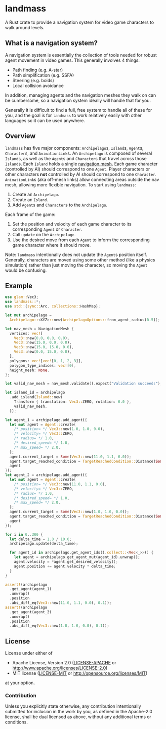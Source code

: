 # landmass

A Rust crate to provide a navigation system for video game characters to walk
around levels.

## What is a navigation system?

A navigation system is essentially the collection of tools needed for robust
agent movement in video games. This generally involves 4 things:

- Path finding (e.g. A-star)
- Path simplification (e.g. SSFA)
- Steering (e.g. boids)
- Local collision avoidance

In addition, managing agents and the navigation meshes they walk on can be
cumbersome, so a navigation system ideally will handle that for you.

Generally it is difficult to find a full, free system to handle all of these for
you, and the goal is for `landmass` to work relatively easily with other
languages so it can be used anywhere.

## Overview

`landmass` has five major components: `Archipelago`s, `Island`s, `Agent`s,
`Character`s, and `AnimationLink`s. An `Archipelago` is composed of several
`Island`s, as well as the `Agent`s and `Character`s that travel across those
`Island`s. Each `Island` holds a single
[navigation mesh](https://en.wikipedia.org/wiki/Navigation_mesh). Each game
character (controlled by AI) should correspond to one `Agent`. Player characters
or other characters **not** controlled by AI should correspond to one
`Character`. `AnimationLink`s (aka off-mesh links) allow connecting areas
outside the nav mesh, allowing more flexible navigation. To start using
`landmass`:

1. Create an `Archipelago`.
2. Create an `Island`.
3. Add `Agent`s and `Character`s to the `Archipelago`.

Each frame of the game:

1. Set the position and velocity of each game character to its corresponding
   `Agent` or `Character`.
2. Call `update` on the `Archipelago`.
3. Use the desired move from each `Agent` to inform the corresponding game
   character where it should move.

Note: `landmass` intentionally does not update the `Agent`s position itself.
Generally, characters are moved using some other method (like a physics
simulation) rather than just moving the character, so moving the `Agent` would
be confusing.

## Example

```rust
use glam::Vec3;
use landmass::*;
use std::{sync::Arc, collections::HashMap};

let mut archipelago =
  Archipelago::<XYZ>::new(ArchipelagoOptions::from_agent_radius(0.5));

let nav_mesh = NavigationMesh {
  vertices: vec![
    Vec3::new(0.0, 0.0, 0.0),
    Vec3::new(15.0, 0.0, 0.0),
    Vec3::new(15.0, 15.0, 0.0),
    Vec3::new(0.0, 15.0, 0.0),
  ],
  polygons: vec![vec![0, 1, 2, 3]],
  polygon_type_indices: vec![0],
  height_mesh: None,
};

let valid_nav_mesh = nav_mesh.validate().expect("Validation succeeds");

let island_id = archipelago
  .add_island(Island::new(
    Transform { translation: Vec3::ZERO, rotation: 0.0 },
    valid_nav_mesh,
  ));

let agent_1 = archipelago.add_agent({
  let mut agent = Agent::create(
    /* position= */ Vec3::new(1.0, 1.0, 0.0),
    /* velocity= */ Vec3::ZERO,
    /* radius= */ 1.0,
    /* desired_speed= */ 1.0,
    /* max_speed= */ 2.0,
  );
  agent.current_target = Some(Vec3::new(11.0, 1.1, 0.0));
  agent.target_reached_condition = TargetReachedCondition::Distance(Some(0.01));
  agent
});
let agent_2 = archipelago.add_agent({
  let mut agent = Agent::create(
    /* position= */ Vec3::new(11.0, 1.1, 0.0),
    /* velocity= */ Vec3::ZERO,
    /* radius= */ 1.0,
    /* desired_speed= */ 1.0,
    /* max_speed= */ 2.0,
  );
  agent.current_target = Some(Vec3::new(1.0, 1.0, 0.0));
  agent.target_reached_condition = TargetReachedCondition::Distance(Some(0.01));
  agent
});

for i in 0..300 {
  let delta_time = 1.0 / 10.0;
  archipelago.update(delta_time);

  for agent_id in archipelago.get_agent_ids().collect::<Vec<_>>() {
    let agent = archipelago.get_agent_mut(agent_id).unwrap();
    agent.velocity = *agent.get_desired_velocity();
    agent.position += agent.velocity * delta_time;
  }
}

assert!(archipelago
  .get_agent(agent_1)
  .unwrap()
  .position
  .abs_diff_eq(Vec3::new(11.0, 1.1, 0.0), 0.1));
assert!(archipelago
  .get_agent(agent_2)
  .unwrap()
  .position
  .abs_diff_eq(Vec3::new(1.0, 1.0, 0.0), 0.1));
```

## License

License under either of

- Apache License, Version 2.0 ([LICENSE-APACHE](LICENSE-APACHE) or <http://www.apache.org/licenses/LICENSE-2.0>)
- MIT license ([LICENSE-MIT](LICENSE-MIT) or <http://opensource.org/licenses/MIT>)

at your option.

### Contribution

Unless you explicitly state otherwise, any contribution intentionally submitted
for inclusion in the work by you, as defined in the Apache-2.0 license, shall
be dual licensed as above, without any additional terms or conditions.
